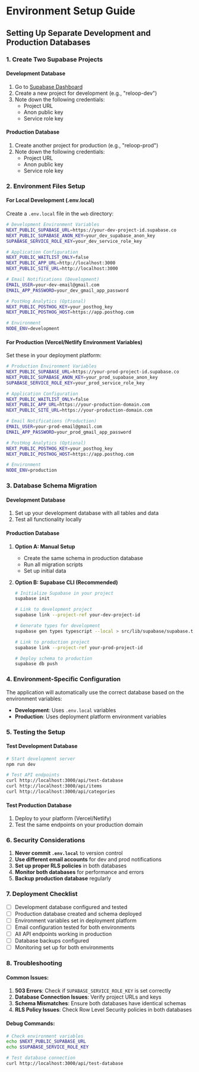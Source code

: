 # Environment Setup Guide

## Setting Up Separate Development and Production Databases

### 1. Create Two Supabase Projects

#### Development Database

1. Go to [Supabase Dashboard](https://supabase.com/dashboard)
2. Create a new project for development (e.g., "reloop-dev")
3. Note down the following credentials:
   - Project URL
   - Anon public key
   - Service role key

#### Production Database

1. Create another project for production (e.g., "reloop-prod")
2. Note down the following credentials:
   - Project URL
   - Anon public key
   - Service role key

### 2. Environment Files Setup

#### For Local Development (.env.local)

Create a `.env.local` file in the `web` directory:

```bash
# Development Environment Variables
NEXT_PUBLIC_SUPABASE_URL=https://your-dev-project-id.supabase.co
NEXT_PUBLIC_SUPABASE_ANON_KEY=your_dev_supabase_anon_key
SUPABASE_SERVICE_ROLE_KEY=your_dev_service_role_key

# Application Configuration
NEXT_PUBLIC_WAITLIST_ONLY=false
NEXT_PUBLIC_APP_URL=http://localhost:3000
NEXT_PUBLIC_SITE_URL=http://localhost:3000

# Email Notifications (Development)
EMAIL_USER=your-dev-email@gmail.com
EMAIL_APP_PASSWORD=your_dev_gmail_app_password

# PostHog Analytics (Optional)
NEXT_PUBLIC_POSTHOG_KEY=your_posthog_key
NEXT_PUBLIC_POSTHOG_HOST=https://app.posthog.com

# Environment
NODE_ENV=development
```

#### For Production (Vercel/Netlify Environment Variables)

Set these in your deployment platform:

```bash
# Production Environment Variables
NEXT_PUBLIC_SUPABASE_URL=https://your-prod-project-id.supabase.co
NEXT_PUBLIC_SUPABASE_ANON_KEY=your_prod_supabase_anon_key
SUPABASE_SERVICE_ROLE_KEY=your_prod_service_role_key

# Application Configuration
NEXT_PUBLIC_WAITLIST_ONLY=false
NEXT_PUBLIC_APP_URL=https://your-production-domain.com
NEXT_PUBLIC_SITE_URL=https://your-production-domain.com

# Email Notifications (Production)
EMAIL_USER=your-prod-email@gmail.com
EMAIL_APP_PASSWORD=your_prod_gmail_app_password

# PostHog Analytics (Optional)
NEXT_PUBLIC_POSTHOG_KEY=your_posthog_key
NEXT_PUBLIC_POSTHOG_HOST=https://app.posthog.com

# Environment
NODE_ENV=production
```

### 3. Database Schema Migration

#### Development Database

1. Set up your development database with all tables and data
2. Test all functionality locally

#### Production Database

1. **Option A: Manual Setup**

   - Create the same schema in production database
   - Run all migration scripts
   - Set up initial data

2. **Option B: Supabase CLI (Recommended)**

   ```bash
   # Initialize Supabase in your project
   supabase init

   # Link to development project
   supabase link --project-ref your-dev-project-id

   # Generate types for development
   supabase gen types typescript --local > src/lib/supabase/supabase.types.ts

   # Link to production project
   supabase link --project-ref your-prod-project-id

   # Deploy schema to production
   supabase db push
   ```

### 4. Environment-Specific Configuration

The application will automatically use the correct database based on the environment variables:

- **Development**: Uses `.env.local` variables
- **Production**: Uses deployment platform environment variables

### 5. Testing the Setup

#### Test Development Database

```bash
# Start development server
npm run dev

# Test API endpoints
curl http://localhost:3000/api/test-database
curl http://localhost:3000/api/items
curl http://localhost:3000/api/categories
```

#### Test Production Database

1. Deploy to your platform (Vercel/Netlify)
2. Test the same endpoints on your production domain

### 6. Security Considerations

1. **Never commit `.env.local`** to version control
2. **Use different email accounts** for dev and prod notifications
3. **Set up proper RLS policies** in both databases
4. **Monitor both databases** for performance and errors
5. **Backup production database** regularly

### 7. Deployment Checklist

- [ ] Development database configured and tested
- [ ] Production database created and schema deployed
- [ ] Environment variables set in deployment platform
- [ ] Email configuration tested for both environments
- [ ] All API endpoints working in production
- [ ] Database backups configured
- [ ] Monitoring set up for both environments

### 8. Troubleshooting

#### Common Issues:

1. **503 Errors**: Check if `SUPABASE_SERVICE_ROLE_KEY` is set correctly
2. **Database Connection Issues**: Verify project URLs and keys
3. **Schema Mismatches**: Ensure both databases have identical schemas
4. **RLS Policy Issues**: Check Row Level Security policies in both databases

#### Debug Commands:

```bash
# Check environment variables
echo $NEXT_PUBLIC_SUPABASE_URL
echo $SUPABASE_SERVICE_ROLE_KEY

# Test database connection
curl http://localhost:3000/api/test-database
```
